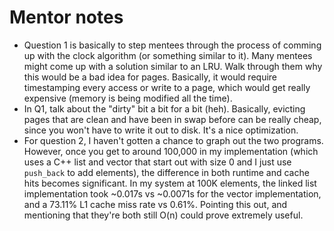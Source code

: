 # Mentor notes

- Question 1 is basically to step mentees through the process of comming up with the
  clock algorithm (or something similar to it). Many mentees might come up with a
  solution similar to an LRU. Walk through them why this would be a bad idea for pages.
  Basically, it would require timestamping every access or write to a page, which would
  get really expensive (memory is being modified all the time).
- In Q1, talk about the "dirty" bit a bit for a bit (heh). Basically, evicting pages
  that are clean and have been in swap before can be really cheap, since you won't have
  to write it out to disk. It's a nice optimization.
- For question 2, I haven't gotten a chance to graph out the two programs. However,
  once you get to around 100,000 in my implementation (which uses a C++ list and vector
  that start out with size 0 and I just use `push_back` to add elements), the
  difference in both runtime and cache hits becomes significant. In my system at 100K
  elements, the linked list implementation took ~0.017s vs ~0.0071s for the vector
  implementation, and a 73.11% L1 cache miss rate vs 0.61%. Pointing this out, and
  mentioning that they're both still O(n) could prove extremely useful.
